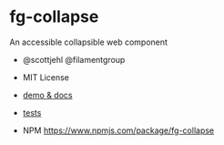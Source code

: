 # fg-collapse

An accessible collapsible web component
- @scottjehl @filamentgroup
- MIT License

- [demo & docs](https://filamentgroup.github.io/fg-collapse/demo/)
- [tests](https://filamentgroup.github.io/fg-collapse/tests/)


- NPM https://www.npmjs.com/package/fg-collapse 
